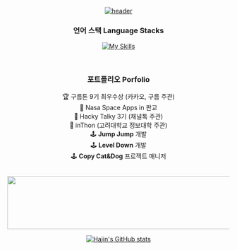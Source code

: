 <div align="center">

  [![header](https://capsule-render.vercel.app/api?type=venom&color=6884b9&text=Hajin%&fontColor=ffffff&height=240)](#)

  ### 언어 스택 Language Stacks
  [![My Skills](https://skillicons.dev/icons?i=swift,flutter,nodejs,react,unity,python&theme=light)](#)
  
  <br/>
  
  ### 포트폴리오 Porfolio
  🏆 구름톤 9기 최우수상 (카카오, 구름 주관)  
  🚀 Nasa Space Apps in 판교  
  💬 Hacky Talky 3기 (채널톡 주관)  
  🏫 inThon (고려대학교 정보대학 주관)  
  🕹️ **Jump Jump** 개발      
  🕹️ **Level Down** 개발  
  🕹️ **Copy Cat&Dog** 프로젝트 매니저  
  
  <br/>

  <a href="#">
    <img
      src="https://render.gitanimals.org/lines/wonhj12"
      width="600"
      height="120"
    />
  </a>

  [![Hajin's GitHub stats](https://github-readme-stats.vercel.app/api?username=wonhj12&rank_icon=github&title_color=6884b9&border_radius=10)](#)    
</div>
